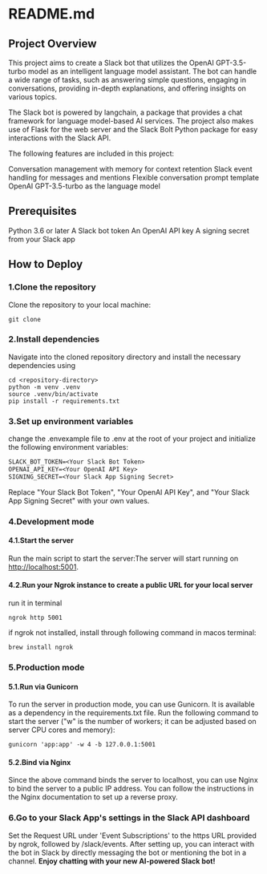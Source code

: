 # README.md

## Project Overview

This project aims to create a Slack bot that utilizes the OpenAI GPT-3.5-turbo model as an intelligent language model assistant. The bot can handle a wide range of tasks, such as answering simple questions, engaging in conversations, providing in-depth explanations, and offering insights on various topics.

The Slack bot is powered by langchain, a package that provides a chat framework for language model-based AI services. The project also makes use of Flask for the web server and the Slack Bolt Python package for easy interactions with the Slack API.

The following features are included in this project:

Conversation management with memory for context retention
Slack event handling for messages and mentions
Flexible conversation prompt template
OpenAI GPT-3.5-turbo as the language model

## Prerequisites

Python 3.6 or later
A Slack bot token
An OpenAI API key
A signing secret from your Slack app

## How to Deploy

### 1.Clone the repository

Clone the repository to your local machine:

```shell
git clone 
```

### 2.Install dependencies

Navigate into the cloned repository directory and install the necessary dependencies using

```shell
cd <repository-directory>
python -m venv .venv
source .venv/bin/activate
pip install -r requirements.txt
```

### 3.Set up environment variables

change the .envexample file to .env at the root of your project and initialize the following environment variables:

```txt
SLACK_BOT_TOKEN=<Your Slack Bot Token>
OPENAI_API_KEY=<Your OpenAI API Key>
SIGNING_SECRET=<Your Slack App Signing Secret>
```

Replace "Your Slack Bot Token", "Your OpenAI API Key", and "Your Slack App Signing Secret" with your own values.

### 4.Development mode

#### 4.1.Start the server

Run the main script to start the server:The server will start running on <http://localhost:5001>.

#### 4.2.Run your Ngrok instance to create a public URL for your local server

run it in terminal

```shell
ngrok http 5001
```

if ngrok not installed, install through following command in macos terminal:

```shell
brew install ngrok
```

### 5.Production mode

#### 5.1.Run via Gunicorn

To run the server in production mode, you can use Gunicorn. It is available as a dependency in the requirements.txt file. Run the following command to start the server ("w" is the number of workers; it can be adjusted based on server CPU cores and memory):

```shell
gunicorn 'app:app' -w 4 -b 127.0.0.1:5001
```

#### 5.2.Bind via Nginx

Since the above command binds the server to localhost, you can use Nginx to bind the server to a public IP address. You can follow the instructions in the Nginx documentation to set up a reverse proxy.

### 6.Go to your Slack App's settings in the Slack API dashboard

Set the Request URL under 'Event Subscriptions' to the https URL provided by ngrok, followed by /slack/events.
After setting up, you can interact with the bot in Slack by directly messaging the bot or mentioning the bot in a channel.
**Enjoy chatting with your new AI-powered Slack bot!**

